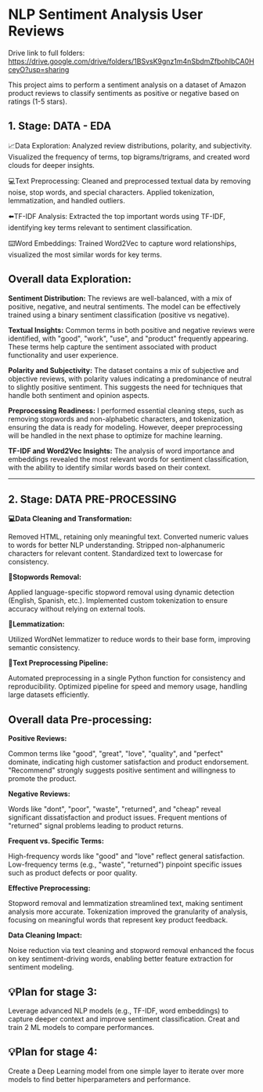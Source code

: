 # NLP **Sentiment Analysis User Reviews**

Drive link to full folders: https://drive.google.com/drive/folders/1BSvsK9gnz1m4nSbdmZfbohlbCA0HceyO?usp=sharing

This project aims to perform a sentiment analysis on a dataset of Amazon product reviews to classify sentiments as positive or negative based on ratings (1-5 stars).


## **1. Stage: DATA - EDA**

📈Data Exploration: Analyzed review distributions, polarity, and subjectivity. Visualized the frequency of terms, top bigrams/trigrams, and created word clouds for deeper insights.

💻Text Preprocessing: Cleaned and preprocessed textual data by removing noise, stop words, and special characters. Applied tokenization, lemmatization, and handled outliers.

⬅️TF-IDF Analysis: Extracted the top important words using TF-IDF, identifying key terms relevant to sentiment classification.

⌨️Word Embeddings: Trained Word2Vec to capture word relationships, visualized the most similar words for key terms.


## **Overall data Exploration:**

**Sentiment Distribution:**
The reviews are well-balanced, with a mix of positive, negative, and neutral sentiments. The model can be effectively trained using a binary sentiment classification (positive vs negative).

**Textual Insights:**
Common terms in both positive and negative reviews were identified, with "good", "work", "use", and "product" frequently appearing. These terms help capture the sentiment associated with product functionality and user experience.

**Polarity and Subjectivity:** 
The dataset contains a mix of subjective and objective reviews, with polarity values indicating a predominance of neutral to slightly positive sentiment. This suggests the need for techniques that handle both sentiment and opinion aspects.

**Preprocessing Readiness:** 
I performed essential cleaning steps, such as removing stopwords and non-alphabetic characters, and tokenization, ensuring the data is ready for modeling. However, deeper preprocessing will be handled in the next phase to optimize for machine learning.

**TF-IDF and Word2Vec Insights:** 
The analysis of word importance and embeddings revealed the most relevant words for sentiment classification, with the ability to identify similar words based on their context.

__________________________________

## **2. Stage: DATA PRE-PROCESSING**

**💻Data Cleaning and Transformation:**

Removed HTML, retaining only meaningful text.
Converted numeric values to words for better NLP understanding.
Stripped non-alphanumeric characters for relevant content.
Standardized text to lowercase for consistency.

**🛑Stopwords Removal:**

Applied language-specific stopword removal using dynamic detection (English, Spanish, etc.).
Implemented custom tokenization to ensure accuracy without relying on external tools.


**📖Lemmatization:**

Utilized WordNet lemmatizer to reduce words to their base form, improving semantic consistency.


**💬Text Preprocessing Pipeline:**

Automated preprocessing in a single Python function for consistency and reproducibility.
Optimized pipeline for speed and memory usage, handling large datasets efficiently.


## **Overall data Pre-processing:**

**Positive Reviews:**

Common terms like "good", "great", "love", "quality", and "perfect" dominate, indicating high customer satisfaction and product endorsement.
"Recommend" strongly suggests positive sentiment and willingness to promote the product.

**Negative Reviews:**

Words like "dont", "poor", "waste", "returned", and "cheap" reveal significant dissatisfaction and product issues.
Frequent mentions of "returned" signal problems leading to product returns.

**Frequent vs. Specific Terms:**

High-frequency words like "good" and "love" reflect general satisfaction.
Low-frequency terms (e.g., "waste", "returned") pinpoint specific issues such as product defects or poor quality.

**Effective Preprocessing:**

Stopword removal and lemmatization streamlined text, making sentiment analysis more accurate.
Tokenization improved the granularity of analysis, focusing on meaningful words that represent key product feedback.

**Data Cleaning Impact:**

Noise reduction via text cleaning and stopword removal enhanced the focus on key sentiment-driving words, enabling better feature extraction for sentiment modeling.

## 💡**Plan for stage 3:**

Leverage advanced NLP models (e.g., TF-IDF, word embeddings) to capture deeper context and improve sentiment classification. Creat and train 2 ML models to compare performances.

## 💡**Plan for stage 4:**
Create a Deep Learning model from one simple layer to iterate over more models to find better hiperparameters and performance.
